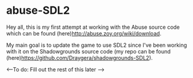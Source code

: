 abuse-SDL2
==========

Hey all, this is my first attempt at working with the Abuse source code which can be found (here)<http://abuse.zoy.org/wiki/download>.

My main goal is to update the game to use SDL2 since I've been working with it on the Shadowgrounds source code (my repo can be found (here)<https://github.com/Draygera/shadowgrounds-SDL2>).

<--To do: Fill out the rest of this later -->
